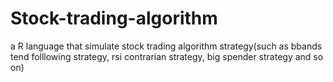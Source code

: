 # Stock-trading-algorithm
a R language that simulate stock trading algorithm strategy(such as bbands tend folllowing strategy, rsi contrarian strategy, big spender  strategy and so on)
